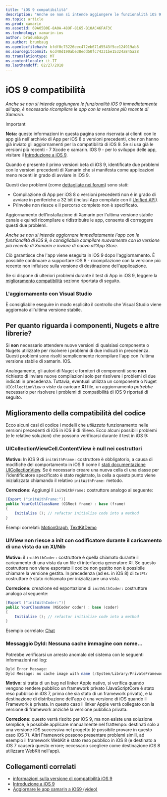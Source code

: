 ```yaml
---
title: "iOS 9 compatibilità"
description: "Anche se non si intende aggiungere le funzionalità iOS 9 immediatamente all'app, è necessario ricompilare le app con la versione più recente di Xamarin."
ms.topic: article
ms.prod: xamarin
ms.assetid: 69A05B0E-8A0A-489F-8165-B10AC46FAF3C
ms.technology: xamarin-ios
author: bradumbaugh
ms.author: brumbaug
ms.openlocfilehash: bfdf0c73226eec472eb671d5543f5ce124919ab8
ms.sourcegitcommit: 6cd40d190abe38edd50fc74331be15324a845a28
ms.translationtype: MT
ms.contentlocale: it-IT
ms.lasthandoff: 02/27/2018
---
```

# <a name="ios-9-compatibility"></a>iOS 9 compatibilità

_Anche se non si intende aggiungere le funzionalità iOS 9 immediatamente all'app, è necessario ricompilare le app con la versione più recente di Xamarin._

> [!IMPORTANT]
> **Nota:** queste informazioni in questa pagina sono riservata ai clienti con le app già nell'archivio di App per iOS 8 o versioni precedenti, che non hanno già inviato gli aggiornamenti per la compatibilità di iOS 9. Se si usa già le versioni più recenti - 7 Xcode e xamarin. IOS 9 - per lo sviluppo delle app, visitare il [Introduzione a iOS 9](~/ios/platform/introduction-to-ios9/index.md).

Quando è presente il primo versioni beta di iOS 9, identificate due problemi con le versioni precedenti di Xamarin che si manifesta come applicazioni meno recenti in grado di avviare in iOS 9.

Questi due problemi (come [dettagliate nei forum](http://forums.xamarin.com/discussion/comment/131529/#Comment_131529)) sono stati:

- Compilazione di App per iOS 8 o versioni precedenti non è in grado di avviare in periferiche a 32 bit (inclusi App compilate con il [Unified API](~/cross-platform/macios/unified/index.md)).
- P/Invoke non riesce e il percorso completo non è specificato.

Aggiornamento dell'installazione di Xamarin per l'ultima versione stabile canale e quindi ricompilare e ridistribuire le app, consente di correggere questi due problemi.

_Anche se non si intende aggiornare immediatamente l'app con le funzionalità di iOS 9, è consigliabile compilare nuovamente con la versione più recente di Xamarin e inviare di nuovo all'App Store_.



Ciò garantisce che l'app viene eseguita in iOS 9 dopo l'aggiornamento.
È possibile continuare a supportare iOS 8 - ricompilazione con la versione più recente non influisce sulla versione di destinazione dell'applicazione.

Se si dispone di ulteriori problemi durante il test di App in iOS 9, leggere la [miglioramento compatibilità](#compat) sezione riportata di seguito.


### <a name="updating-with-visual-studio"></a>L'aggiornamento con Visual Studio

È consigliabile eseguire in modo esplicito il controllo che Visual Studio viene aggiornato all'ultima versione stabile.

## <a name="what-about-components-nugets-and-other-libraries"></a>Per quanto riguarda i componenti, Nugets e altre librerie?

Si **non** necessario attendere nuove versioni di qualsiasi componente o Nugets utilizzate per risolvere i problemi di due indicati in precedenza.
Questi problemi sono risolti semplicemente ricompilare l'app con l'ultima versione stabile di xamarin. IOS.

Analogamente, gli autori di Nuget e fornitori di componenti sono **non** richiesto di inviare nuove compilazioni solo per risolvere i problemi di due indicati in precedenza. Tuttavia, eventuali utilizza un componente o Nuget `UICollectionView` o viste da caricare **XI** file, un aggiornamento *potrebbe* necessario per risolvere i problemi di compatibilità di iOS 9 riportati di seguito.


<a name="compat" />

## <a name="improving-compatibility-in-your-code"></a>Miglioramento della compatibilità del codice

Ecco alcuni casi di codice i modelli che *utilizzato* funzionamento nelle versioni precedenti di iOS in iOS 9 di rilievo. Ecco alcuni possibili problemi (e le relative soluzioni) che possono verificarsi durante il test in iOS 9:

### <a name="uicollectionviewcellcontentview-is-null-in-constructors"></a>UICollectionViewCell.ContentView è null nei costruttori

**Motivo:** In iOS 9 di `initWithFrame:` costruttore è obbligatorio, a causa di modifiche del comportamento in iOS 9 come il [stati documentazione UICollectionView](https://developer.apple.com/library/ios/documentation/UIKit/Reference/UICollectionView_class/#//apple_ref/occ/instm/UICollectionView/dequeueReusableCellWithReuseIdentifier:forIndexPath). Se è necessario creare una nuova cella di una classe per l'identificatore specificato è stato registrato, la cella a questo punto viene inizializzata chiamando il relativo `initWithFrame:` metodo.

**Correzione:** Aggiungi il `initWithFrame:` costruttore analogo al seguente:

```csharp
[Export ("initWithFrame:")]
public YourCellClassName (CGRect frame) : base (frame)
{
    Initialize (); // refactor initialize code into a method
}
```

Esempi correlati: [MotionGraph](https://github.com/xamarin/monotouch-samples/commit/3c1b7a4170c001e7290db9babb2b7a6dddeb8bcb), [TextKitDemo](https://github.com/xamarin/monotouch-samples/commit/23ea01b37326963b5ebf68bbcc1edd51c66a28d6)



### <a name="uiview-fails-to-init-with-coder-when-loading-a-view-from-a-xibnib"></a>UIView non riesce a init con codificatore durante il caricamento di una vista da un XI/Nib

**Motivo:** il `initWithCoder:` costruttore è quella chiamato durante il caricamento di una vista da un file di interfaccia generatore XI. Se questo costruttore non viene esportato il codice non gestito non è possibile chiamare la versione gestita. In precedenza (ad es. in iOS 8) di `IntPtr` costruttore è stato richiamato per inizializzare una vista.

**Correzione:** creazione ed esportazione di `initWithCoder:` costruttore analogo al seguente:

```csharp
[Export ("initWithCoder:")]
public YourClassName (NSCoder coder) : base (coder)
{
    Initialize (); // refactor initialize code into a method
}
```

Esempio correlato: [Chat](https://github.com/xamarin/monotouch-samples/commit/7b81138d52e5f3f1aa3769fcb08f46122e9b6a88)


### <a name="dyld-message-no-cache-image-with-name"></a>Messaggio Dyld: Nessuna cache immagine con nome...

Potrebbe verificarsi un arresto anomalo del sistema con le seguenti informazioni nel log:

```csharp
Dyld Error Message:
Dyld Message: no cache image with name (/System/Library/PrivateFrameworks/JavaScriptCore.framework/JavaScriptCore)
```

**Motivo:** si tratta di un bug nel linker Apple nativo, si verifica quando vengono rendere pubblico un framework privato (JavaScriptCore è stato reso pubblico in iOS 7, prima che sia stato di un framework privato), e la destinazione di distribuzione dell'app è una versione di iOS quando il Framework è privata. In questo caso il linker Apple verrà collegato con la versione di framework anziché la versione pubblica privata.

**Correzione:** questo verrà risolto per iOS 9, ma non esiste una soluzione semplice, è possibile applicare manualmente nel frattempo: destinati solo a una versione iOS successiva nel progetto (è possibile provare in questo caso iOS 7). Altri Framework possono presentare problemi simili, ad esempio il framework WebKit è stato reso pubblico in iOS 8 (e destinato a iOS 7 causerà questo errore; necessario scegliere come destinazione iOS 8 utilizzare WebKit nell'app).



## <a name="related-links"></a>Collegamenti correlati

- [informazioni sulla versione di compatibilità iOS 9](https://releases.xamarin.com/ios-hotfix-for-ios-9-preview-xcode-6/)
- [Introduzione a iOS 9](~/ios/platform/introduction-to-ios9/index.md)
- [Aggiornare le app xamarin a iOS9 (video)](https://university.xamarin.com/lightninglectures/Updating-your-XamariniOS-apps-to-iOS9)
